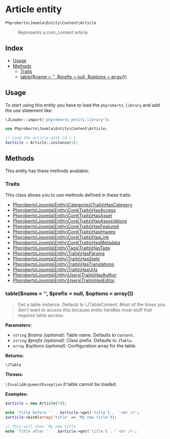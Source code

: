 # Article entity

`Phproberto\Joomla\Entity\Content\Article`

> Represents a com_content article.

## Index <a id="index"></a>

* [Usage](#usage)
* [Methods](#methods)
    * [Traits](#traits)
    * [table($name = '', $prefix = null, $options = array())](#table)

## Usage <a id="usage"></a>

To start using this entity you have to load the `phproberto_library` and add the use statement like:

```php
\JLoader::import('phproberto_entity.library');

use Phproberto\Joomla\Entity\Content\Article;

// Load the article with id = 1
$article = Article::instance(1);
```

## Methods <a id="methods"></a>

This entity has these methods available:

### Traits <a id="traits"></a>

This class allows you to use methods defined in these traits:

* [Phproberto\Joomla\Entity\Categories\Traits\HasCategory](../Categories/Traits/HasCategory.md)
* [Phproberto\Joomla\Entity\Core\Traits\HasAccess](../Core/Traits/HasAccess.md)
* [Phproberto\Joomla\Entity\Core\Traits\HasAsset](../Core/Traits/HasAsset.md)
* [Phproberto\Joomla\Entity\Core\Traits\HasAssociations](../Core/Traits/HasAssociations.md)
* [Phproberto\Joomla\Entity\Core\Traits\HasFeatured](../Core/Traits/HasFeatured.md)
* [Phproberto\Joomla\Entity\Core\Traits\HasImages](../Core/Traits/HasImages.md)
* [Phproberto\Joomla\Entity\Core\Traits\HasLink](../Core/Traits/HasLink.md)
* [Phproberto\Joomla\Entity\Core\Traits\HasMetadata](../Core/Traits/HasMetadata.md)
* [Phproberto\Joomla\Entity\Tags\Traits\HasTags](../Tags/Traits/HasTags.md)
* [Phproberto\Joomla\Entity\Traits\HasParams](../Traits/HasParams.md)
* [Phproberto\Joomla\Entity\Traits\HasState](../Traits/HasState.md)
* [Phproberto\Joomla\Entity\Traits\HasTranslations](../Traits/HasTranslations.md)
* [Phproberto\Joomla\Entity\Traits\HasUrls](../Traits/HasUrls.md)
* [Phproberto\Joomla\Entity\Users\Traits\HasAuthor](../Users/Traits/HasAuthor.md)
* [Phproberto\Joomla\Entity\Users\Traits\HasEditor](../Users/Traits/HasEditor.md)

### table($name = '', $prefix = null, $options = array()) <a id="table"></a>

> Get a table instance. Defauts to \JTableContent. Most of the times you don't want to access this because entity handles most stuff that requires table access.

**Parameters:**

* `string` *$name (optional):* Table name. Defaults to `Content`.
* `string` *$prefix (optional):* Class prefix. Defaults to `JTable`.
* `array`  *$options (optional):* Configuration array for the table.

**Returns:**

`\JTable`

**Throws:**

`\InvalidArgumentException` if table cannot be loaded.

**Examples:**

```php
$article = new Article(74);

echo 'Title before `' . $article->get('title') . '`<br />';
$article->bind(array('title' => 'My new title'));

// This will show `My new title`
echo 'Title after `' . $article->get('title') . '`<br />';
```
